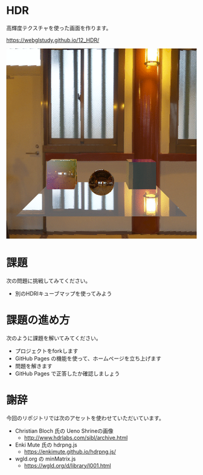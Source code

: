 # HDR
高輝度テクスチャを使った画面を作ります。

https://webglstudy.github.io/12_HDR/

![結果画像](result.gif)

# 課題
次の問題に挑戦してみてください。

- 別のHDRIキューブマップを使ってみよう

# 課題の進め方
次のように課題を解いてみてください。

- プロジェクトをforkします
- GitHub Pages の機能を使って、ホームページを立ち上げます
- 問題を解きます
- GitHub Pages で正答したか確認しましょう

# 謝辞
今回のリポジトリでは次のアセットを使わせていただいています。

- Christian Bloch 氏の Ueno Shrineの画像
  - http://www.hdrlabs.com/sibl/archive.html
- Enki Mute 氏の hdrpng.js
  - https://enkimute.github.io/hdrpng.js/
- wgld.org の minMatrix.js
  - https://wgld.org/d/library/l001.html
